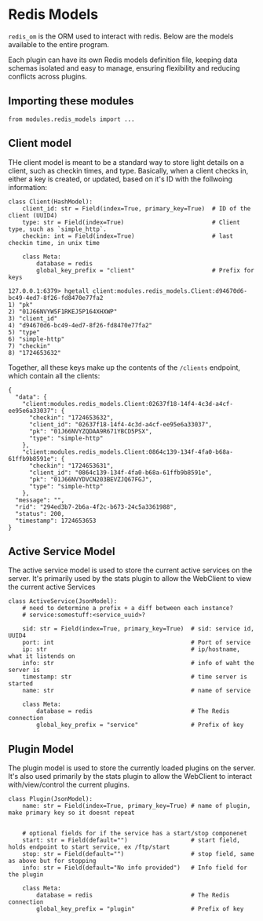 # Redis Models

`redis_om` is the ORM used to interact with redis. Below are the models available to the entire program.

Each plugin can have its own Redis models definition file, keeping data schemas isolated and easy to manage, ensuring flexibility and reducing conflicts across plugins.

## Importing these modules

`from modules.redis_models import ...`

## Client model
THe client model is meant to be a standard way to store light details on a client, such as checkin times, and type. 
Basically, when a client checks in, either a key is created, or updated, based on it's ID with the follwoing information:

```
class Client(HashModel):
    client_id: str = Field(index=True, primary_key=True)  # ID of the client (UUID4)
    type: str = Field(index=True)                         # Client type, such as `simple_http`. 
    checkin: int = Field(index=True)                      # last checkin time, in unix time

    class Meta:
        database = redis
        global_key_prefix = "client"                      # Prefix for keys
```

```
127.0.0.1:6379> hgetall client:modules.redis_models.Client:d94670d6-bc49-4ed7-8f26-fd8470e77fa2
1) "pk"
2) "01J66NVYW5F1RKEJ5P164XHXWP"
3) "client_id"
4) "d94670d6-bc49-4ed7-8f26-fd8470e77fa2"
5) "type"
6) "simple-http"
7) "checkin"
8) "1724653632"
```

Together, all these keys make up the contents of the `/clients` endpoint, which contain all the clients:

```
{
  "data": {
    "client:modules.redis_models.Client:02637f18-14f4-4c3d-a4cf-ee95e6a33037": {
      "checkin": "1724653632",
      "client_id": "02637f18-14f4-4c3d-a4cf-ee95e6a33037",
      "pk": "01J66NVYZQDAA9R671YBCD5PSX",
      "type": "simple-http"
    },
    "client:modules.redis_models.Client:0864c139-134f-4fa0-b68a-61ffb9b8591e": {
      "checkin": "1724653631",
      "client_id": "0864c139-134f-4fa0-b68a-61ffb9b8591e",
      "pk": "01J66NVYDVCN203BEVZJQ67FGJ",
      "type": "simple-http"
    },
  "message": "",
  "rid": "294ed3b7-2b6a-4f2c-b673-24c5a3361988",
  "status": 200,
  "timestamp": 1724653653
}

```


## Active Service Model

The active service model is used to store the current active services on the server. It's primarily used by the stats plugin to allow the WebClient to view the current active Services

```
class ActiveService(JsonModel):
    # need to determine a prefix + a diff between each instance?
    # service:somestuff:<service_uuid>?

    sid: str = Field(index=True, primary_key=True)  # sid: service id, UUID4
    port: int                                       # Port of service
    ip: str                                         # ip/hostname, what it listends on
    info: str                                       # info of waht the server is
    timestamp: str                                  # time server is started
    name: str                                       # name of service

    class Meta:
        database = redis                            # The Redis connection
        global_key_prefix = "service"               # Prefix of key
```

## Plugin Model

The plugin model is used to store the currently loaded plugins on the server. It's also used primarily by the stats plugin to allow the WebClient to interact with/view/control the current plugins.

```
class Plugin(JsonModel):
    name: str = Field(index=True, primary_key=True) # name of plugin, make primary key so it doesnt repeat


    # optional fields for if the service has a start/stop componenet
    start: str = Field(default="")                  # start field, holds endpoint to start service, ex /ftp/start
    stop: str = Field(default="")                   # stop field, same as above but for stopping  
    info: str = Field(default="No info provided")   # Info field for the plugin

    class Meta:
        database = redis                            # The Redis connection
        global_key_prefix = "plugin"                # Prefix of key
```
